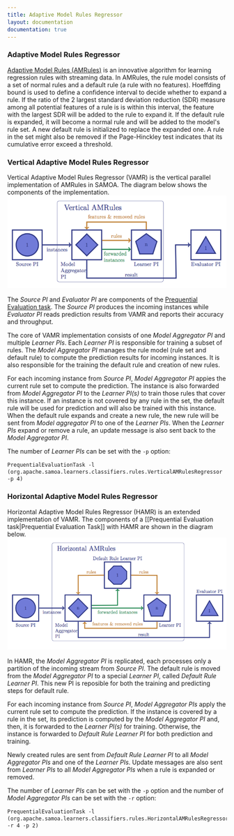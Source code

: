 ```yaml
---
title: Adaptive Model Rules Regressor
layout: documentation
documentation: true
---
```

### Adaptive Model Rules Regressor
[Adaptive Model Rules (AMRules)](http://www.ecmlpkdd2013.org/wp-content/uploads/2013/07/251.pdf) is an innovative algorithm for learning regression rules with streaming data. In AMRules, the rule model consists of a set of normal rules and a default rule (a rule with no features). Hoeffding bound is used to define a confidence interval to decide whether to expand a rule. If the ratio of the 2 largest standard deviation reduction (SDR) measure among all potential features of a rule is is within this  interval, the feature with the largest SDR will be added to the rule to expand it. If the default rule is expanded, it will become a normal rule and will be added to the model's rule set. A new default rule is initialized to replace the expanded one. A rule in the set might also be removed if the Page-Hinckley test indicates that its cumulative error exceed a threshold.

### Vertical Adaptive Model Rules Regressor
Vertical Adaptive Model Rules Regressor (VAMR) is the vertical parallel implementation of AMRules in SAMOA. The diagram below shows the components of the implementation.
![Vertical AMRules](images/vamr.png)

The _Source PI_ and _Evaluator PI_ are components of the [Prequential Evaluation task](Prequential-Evaluation-Task.html). The _Source PI_ produces the incoming instances while _Evaluator PI_ reads prediction results from VAMR and reports their accuracy and throughput.

The core of VAMR implementation consists of one _Model Aggregator PI_ and multiple _Learner PIs_. Each _Learner PI_ is responsible for training a subset of rules. The _Model Aggregator PI_ manages the rule model (rule set and default rule) to compute the prediction results for incoming instances. It is also responsible for the training the default rule and creation of new rules. 

For each incoming instance from _Source PI_, _Model Aggregator PI_ appies the current rule set to compute the prediction. The instance is also forwarded from _Model Aggregator PI_ to the _Learner PI(s)_ to train those rules that cover this instance. If an instance is not covered by any rule in the set, the default rule will be used for prediction and will also be trained with this instance. When the default rule expands and create a new rule, the new rule will be sent from _Model aggregator PI_ to one of the _Learner PIs_. When the _Learner PIs_ expand or remove a rule, an update message is also sent back to the _Model Aggregator PI_.

The number of _Learner PIs_ can be set with the `-p` option:

```
PrequentialEvaluationTask -l (org.apache.samoa.learners.classifiers.rules.VerticalAMRulesRegressor -p 4)
```

### Horizontal Adaptive Model Rules Regressor
Horizontal Adaptive Model Rules Regressor (HAMR) is an extended implementation of VAMR. The components of a [[Prequential Evaluation task|Prequential Evaluation Task]] with HAMR are shown in the diagram below. 
![Horizontal AMRules](images/hamr.png)

In HAMR, the _Model Aggregator PI_ is replicated, each processes only a partition of the incoming stream from _Source PI_. The default rule is moved from the _Model Aggregator PI_ to a special _Learner PI_, called _Default Rule Learner PI_. This new PI is reposible for both the training and predicting steps for default rule. 

For each incoming instance from _Source PI_, _Model Aggregator PIs_ apply the current rule set to compute the prediction. If the instance is covered by a rule in the set, its prediction is computed by the _Model Aggregator PI_ and, then, it is forwarded to the _Learner PI(s)_ for training. Otherwise, the instance is forwarded to _Default Rule Learner PI_ for both prediction and training. 

Newly created rules are sent from _Default Rule Learner PI_ to all _Model Aggregator PIs_ and one of the _Learner PIs_. Update messages are also sent from _Learner PIs_ to all _Model Aggregator PIs_ when a rule is expanded or removed.

The number of _Learner PIs_ can be set with the `-p` option and the number of _Model Aggregator PIs_ can be set with the `-r` option:

```
PrequentialEvaluationTask -l (org.apache.samoa.learners.classifiers.rules.HorizontalAMRulesRegressor -r 4 -p 2)
```

